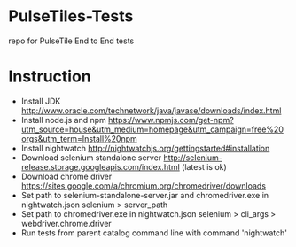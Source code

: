 # PulseTiles-Tests
repo for PulseTile End to End tests

# Instruction
* Install JDK http://www.oracle.com/technetwork/java/javase/downloads/index.html
* Install node.js and npm https://www.npmjs.com/get-npm?utm_source=house&utm_medium=homepage&utm_campaign=free%20orgs&utm_term=Install%20npm
* Install nightwatch http://nightwatchjs.org/gettingstarted#installation
* Download selenium standalone server http://selenium-release.storage.googleapis.com/index.html (latest is ok)
* Download chrome driver https://sites.google.com/a/chromium.org/chromedriver/downloads
* Set path to selenium-standalone-server.jar and chromedriver.exe in nightwatch.json selenium > server_path
* Set path to chromedriver.exe in nightwatch.json selenium > cli_args > webdriver.chrome.driver
* Run tests from parent catalog command line with command 'nightwatch'
